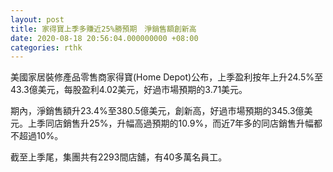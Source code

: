```yaml
---
layout: post
title: 家得寶上季多賺近25%勝預期　淨銷售額創新高
date: 2020-08-18 20:56:04.000000000 +08:00
categories: rthk
---
```


美國家居裝修產品零售商家得寶(Home Depot)公布，上季盈利按年上升24.5%至43.3億美元，每股盈利4.02美元，好過市場預期的3.71美元。

期內，淨銷售額升23.4%至380.5億美元，創新高，好過市場預期的345.3億美元。上季同店銷售升25%，升幅高過預期的10.9%，而近7年多的同店銷售升幅都不超過10%。

截至上季尾，集團共有2293間店舖，有40多萬名員工。
